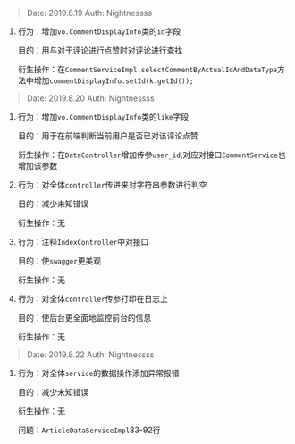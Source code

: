 > Date: 2019.8.19 
> Auth: Nightnessss

1.  行为：增加`vo.CommentDisplayInfo`类的`id`字段

    目的：用与对于评论进行点赞时对评论进行查找
    
    衍生操作：在`CommentServiceImpl.selectCommentByActualIdAndDataType`方法中增加`commentDisplayInfo.setId(k.getId());`

> Date: 2019.8.20
> Auth: Nightnessss


1.  行为：增加`vo.CommentDisplayInfo`类的`like`字段

    目的：用于在前端判断当前用户是否已对该评论点赞
    
    衍生操作：在`DataController`增加传参`user_id`,对应对接口`CommentService`也增加该参数

2.  行为：对全体`controller`传进来对字符串参数进行判空

    目的：减少未知错误
    
    衍生操作：无
    
3.  行为：注释`IndexController`中对接口

    目的：使`swagger`更美观
    
    衍生操作：无
    
4.  行为：对全体`controller`传参打印在日志上

    目的：使后台更全面地监控前台的信息
    
    衍生操作：无

> Date: 2019.8.22
> Auth: Nightnessss

1.  行为：对全体`service`的数据操作添加异常报错
    
    目的：减少未知错误
    
    衍生操作：无
    
    问题：`ArticleDataServiceImpl`83-92行


